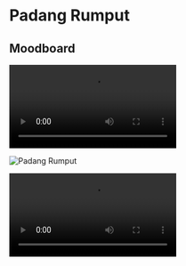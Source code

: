 # Padang Rumput
## Moodboard
<video
  controls
  className="w-full aspect-video"
  src="https://cdn.artstation.com/p/video_sources/000/160/903/stoneboi.mp4"></video>

![Padang Rumput](/padang-rumput/sylvain-sarrailh-fol2025-poster-1080.jpg)

<video
  controls
  className="w-full aspect-video"
  src="/padang-rumput/process.mp4"></video>